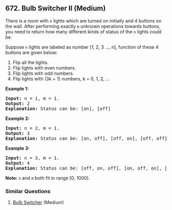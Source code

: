 ## 672. Bulb Switcher II (Medium)

<p>
There is a room with <code>n</code> lights which are turned on initially and 4 buttons on the wall. After performing exactly <code>m</code> unknown operations towards buttons, you need to return how many different kinds of status of the <code>n</code> lights could be.
</p>

<p>
Suppose <code>n</code> lights are labeled as number [1, 2, 3 ..., n], function of these 4 buttons are given below:

<ol>
<li>Flip all the lights.</li>
<li>Flip lights with even numbers.</li>
<li>Flip lights with odd numbers.</li>
<li>Flip lights with (3k + 1) numbers, k = 0, 1, 2, ...</li>
</ol>
</p>


<p><b>Example 1:</b><br />
<pre>
<b>Input:</b> n = 1, m = 1.
<b>Output:</b> 2
<b>Explanation:</b> Status can be: [on], [off]
</pre>
</p>


<p><b>Example 2:</b><br />
<pre>
<b>Input:</b> n = 2, m = 1.
<b>Output:</b> 3
<b>Explanation:</b> Status can be: [on, off], [off, on], [off, off]
</pre>
</p>


<p><b>Example 3:</b><br />
<pre>
<b>Input:</b> n = 3, m = 1.
<b>Output:</b> 4
<b>Explanation:</b> Status can be: [off, on, off], [on, off, on], [off, off, off], [off, on, on].
</pre>
</p>

<p><b>Note:</b>
<code>n</code> and <code>m</code> both fit in range [0, 1000].
</p>


### Similar Questions
  1. [Bulb Switcher](https://github.com/openset/leetcode/tree/master/solution/bulb-switcher) (Medium)
